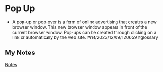 # Pop Up
- A pop-up or pop-over is a form of online advertising that creates a new browser window. This new browser window appears in front of the current browser window. Pop-ups can be created through clicking on a link or automatically by the web site.  #ref/2023/12/09/120659 #glossary 
## My Notes
[Notes](mynotes/pop-up-notes.md)
